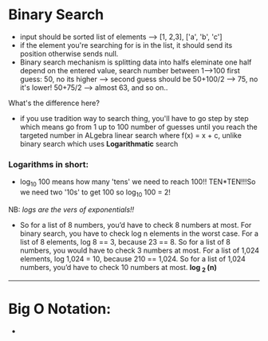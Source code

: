 # Binary Search
 - input should be sorted list of elements --> [1, 2,3], ['a', 'b', 'c']
 - if the element you're searching for is in the list, it should send its position otherwise sends null.
 - Binary search mechanism is splitting data into halfs eleminate one half depend on the entered value, search number between 1-->100
 first guess: 50, no its higher --> second guess should be 50+100/2 --> 75, no it's lower! 50+75/2 --> almost 63, and so on..


 What's the difference here? 
 - if you use tradition way to search thing, you'll have to go step by step which means go from 1 up to 100 number of guesses until you reach the targeted number in ALgebra linear search where f(x) = x + c, unlike binary search which uses **Logarithmatic** search

### Logarithms in short:
- log<sub>10</sub> 100 means how many 'tens' we need to reach 100!! TEN*TEN!!!So we need two '10s' to get 100 so log<sub>10</sub> 100 = 2!

NB: *logs are the vers of exponentials!!*

- So for a list of 8 numbers, you’d have to check 8 numbers at most.
For binary search, you have to check log n elements in the worst case. For
a list of 8 elements, log 8 == 3, because 23
 == 8. So for a list of 8 numbers,
you would have to check 3 numbers at most. For a list of 1,024 elements,
log 1,024 = 10, because 210 == 1,024. So for a list of 1,024 numbers, you’d
have to check 10 numbers at most. **log <sub> 2 </sub> (n)**

----------------------------------------------

# Big O Notation:
- 